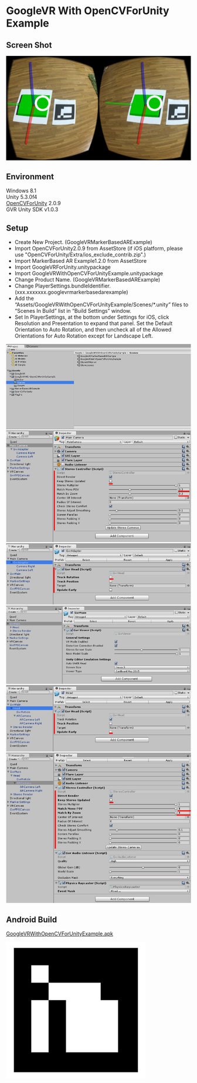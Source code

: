 ﻿GoogleVR With OpenCVForUnity Example
====================

Screen Shot
-----
![ScreenShot.jpg](ScreenShot.jpg)


Environment
-----
Windows 8.1  
Unity 5.3.0f4  
[OpenCVForUnity](https://assetstore.unity.com/packages/tools/integration/opencv-for-unity-21088?aid=1011l4ehR) 2.0.9  
GVR Unity SDK v1.0.3


Setup
-----
* Create New Project. (GoogleVRMarkerBasedARExample)
* Import OpenCVForUnity2.0.9 from AssetStore (if iOS platform, please use "OpenCVForUnity/Extra/ios_exclude_contrib.zip".)  
* Import MarkerBased AR Example1.2.0 from AssetStore  
* Import GoogleVRForUnity.unitypackage  
* Import GoogleVRWithOpenCVForUnityExample.unitypackage 
* Change Product Name. (GoogleVRMarkerBasedARExample)  
* Change PlayerSettings.bundleIdentifier. (xxx.xxxxxxx.googlevrmarkerbasedarexample)  
* Add the “Assets/GoogleVRWithOpenCVForUnityExample/Scenes/*.unity” files to “Scenes In Build” list in “Build Settings” window.
* Set In PlayerSettings, at the bottom under Settings for iOS, click Resolution and Presentation to expand that panel. Set the Default Orientation to Auto Rotation, and then uncheck all of the Allowed Orientations for Auto Rotation except for Landscape Left.

![ProjectWindow.jpg](ProjectWindow.jpg)  
![MainCamera_Inspector.jpg](MainCamera_Inspector.jpg)  
![GvrAdaptor_Inspector.jpg](GvrAdaptor_Inspector.jpg)  
![GvrMain_Inspector.jpg](GvrMain_Inspector.jpg)  
![GvrMain_Head_Inspector.jpg](GvrMain_Head_Inspector.jpg)  
![ARCamera_Inspector.jpg](ARCamera_Inspector.jpg)  


Android Build
-----
[GoogleVRWithOpenCVForUnityExample.apk](GoogleVRWithOpenCVForUnityExample.apk)

![marker.png](marker.png) 

